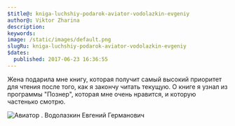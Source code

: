 ```yaml
---
$title@: kniga-luchshiy-podarok-aviator-vodolazkin-evgeniy
author@: Viktor Zharina
description: 
keywords: 
image: /static/images/default.png
slugRu: kniga-luchshiy-podarok-aviator-vodolazkin-evgeniy
$dates:
  published: 2017-06-23 16:36:55
---
```

Жена подарила мне книгу, которая получит самый высокий приоритет для чтения после того, как я закончу читать текущую. О книге я узнал из программы "Познер", которая мне очень нравится, и которую частенько смотрю.

![Авиатор . Водолазкин Евгений Германович](/static/images/aviator_vodolazkin.jpg)